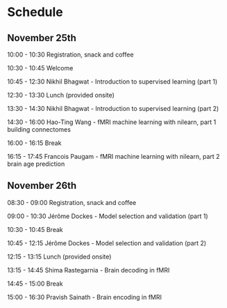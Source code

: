 # Schedule

## November 25th

10:00 - 10:30 Registration, snack and coffee

10:30 - 10:45 Welcome

10:45 - 12:30 Nikhil Bhagwat - Introduction to supervised learning (part 1)

12:30 - 13:30 Lunch (provided onsite)

13:30 - 14:30 Nikhil Bhagwat - Introduction to supervised learning (part 2)

14:30 - 16:00 Hao-Ting Wang - fMRI machine learning with nilearn, part 1 building connectomes

16:00 - 16:15 Break

16:15 - 17:45 Francois Paugam - fMRI machine learning with nilearn, part 2 brain age prediction

## November 26th

08:30 - 09:00 Registration, snack and coffee

09:00 - 10:30 Jérôme Dockes - Model selection and validation (part 1)

10:30 - 10:45 Break

10:45 - 12:15 Jérôme Dockes - Model selection and validation (part 2)

12:15 - 13:15 Lunch (provided onsite)

13:15 - 14:45 Shima Rastegarnia - Brain decoding in fMRI

14:45 - 15:00 Break

15:00 - 16:30 Pravish Sainath - Brain encoding in fMRI
